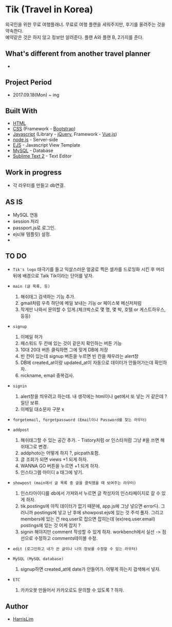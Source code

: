 # Tik (Travel in Korea)

외국인을 위한 무료 여행플래너. 무료로 여행 플랜을 세워주지만, 후기를 올려주는 것을 약속한다.<br> 예약같은 것은 하지 않고 정보만 알려준다. 플랜 A와 플랜 B, 2가지를 준다.

## What's different from another travel planner

* 

## Project Period

* 2017.09.18(Mon) ~ ing

## Built With

* [HTML](https://www.w3.org/html/)
* [CSS](https://www.w3.org/Style/CSS/) (Framework - [Bootstrap](https://getbootstrap.com/))
* [Javascript](https://www.javascript.com/) (Library - [jQuery](https://jquery.com/), Framework - [Vue.js](https://vuejs.org/))
* [node.js](https://nodejs.org/en/) - Server-side
* [EJS](http://www.embeddedjs.com/) - Javascript View Template
* [MySQL](https://www.mysql.com/) - Database
* [Sublime Text 2](http://www.sublimetext.com/2) - Text Editor


## Work in progress

*  각 라우터를 만들고 db연결.

## AS IS

* MySQL 연동
* session 처리
* passport.js로 로그인.
* ejs(뷰 템플릿) 설정.
* 

## TO DO

* `Tik's logo`
	태극기를 들고 익살스러운 얼굴로 찍은 셀카를 드로잉화 시킨 후 머리 뒤에 배경으로 Talk Tik이라는 단어를 넣자.

* `main (글 목록, 등)`<br>
	1. 해쉬태그 검색하는 기능 추가.<br>
	2. gmail처럼 우측 하단에 메일 보내는 기능 or 페이스북 메신저처럼<br>
	3. 작게만 나와서 문의할 수 있게.(체크박스로 몇 명, 몇 박, 호텔 or 게스트하우스, 등등)

* `signup`<br>
	1. 이메일 허가<br>
	2. 패스워드 두 칸에 있는 것이 같은지 확인하는 버튼 기능<br>
	3. 10대 20대 버튼 클릭하면 그에 맞게 DB에 저장<br>
	4. 빈 칸이 있는데 signup 버튼을 누르면 빈 칸을 채우라는 alert창<br>
	5. DB에 created_at이랑 updated_at이 자동으로 데이터가 안들어가는데 확인하자.
	6. nickname, email 중복검사.

* `signin`
	1. alert창을 띄우려고 하는데. 내 생각에는 html이나 get에서 또 넣는 거 같은데 ? 일단 보류. 
	2. 이메일 대소문자 구분 x

* `forgetemail, forgetpassword (Email이나 Password를 찾는 라우터)`

* `addpost`<br>
	1. 해쉬태그할 수 있는 공간 추가. - Tistory처럼 or 인스타처럼 그냥 #을 쓰면 해쉬태그로 변경.
	2. addphoto는 어떻게 하지 ?, picpath포함. 
	3. 글 조회가 되면 views +1 되게 하자.
	4. WANNA GO 버튼을 누르면 +1 되게 하자.
	5. 인스타그램 아이디 a 태그에 넣기.

* `showpost (main에서 글 목록 중 글을 클릭했을 때 보여주는 라우터)`<br>
	1. 인스타아이디를 db에서 가져와서 누르면 글 작성자의 인스타페이지로 갈 수 있게 하자.<br>
	2. tik.postings에 아직 데이터가 없기 때문에, app.js에 그냥 넣으면 error다. 그러니까 postings에 넣고 난 후에 showpost.ejs에 있는 것 주석 풀자. 그리고 members에 있는 건 req.user로 잡으면 잡히는데 (ex)req.user.email) postings에 있는 것 어케 잡지 ?
	3. signin 해야지만 comment 작성할 수 있게 하자. workbench에서 실선 -> 점선으로 수정하고 comments테이블 수정.

* `edit (로그인하고 내가 쓴 글이나 나의 정보를 수정할 수 있는 라우터)`

* `MySQL (MySQL database)`<br>
	1. signup하면 created_at에 date가 안들어가. 어떻게 하는지 검색해서 넣자.

* `ETC`<br>
	1. 카카오봇 만들어서 카카오로도 문의할 수 있도록 ? 하자.

## Author

* [HarrisLim](https://github.com/HarrisLim)<br><br>